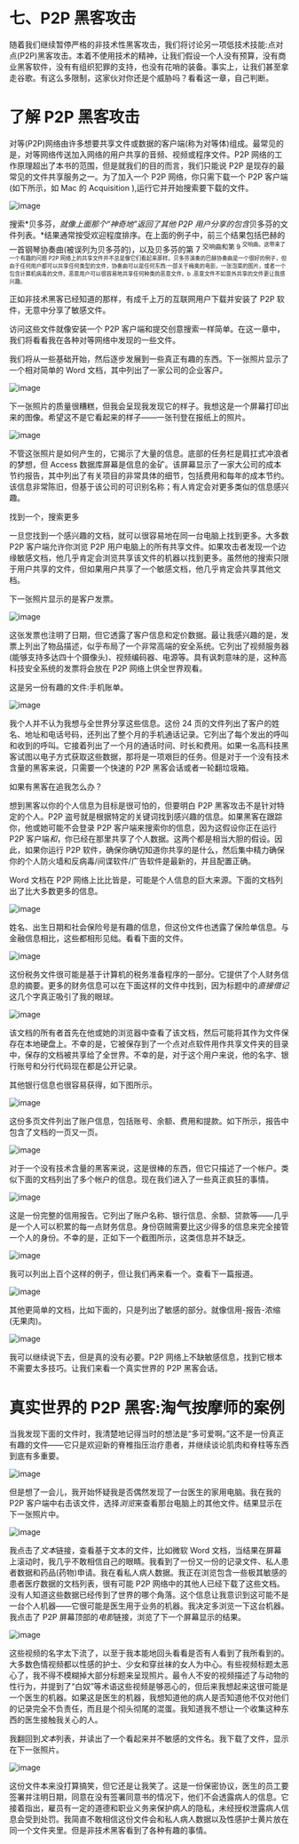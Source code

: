 # 七、P2P 黑客攻击

随着我们继续暂停严格的非技术性黑客攻击，我们将讨论另一项低技术技能:点对点(P2P)黑客攻击。本着不使用技术的精神，让我们假设一个人没有预算，没有商业黑客软件，没有有组织犯罪的支持，也没有花哨的装备。事实上，让我们甚至拿走谷歌。有这么多限制，这家伙对你还是个威胁吗？看看这一章，自己判断。

# 了解 P2P 黑客攻击

对等(P2P)网络由许多想要共享文件或数据的客户端(称为对等体)组成。最常见的是，对等网络传送加入网络的用户共享的音频、视频或程序文件。P2P 网络的工作原理超出了本书的范围，但是就我们的目的而言，我们只能说 P2P 是现存的最常见的文件共享服务之一。为了加入一个 P2P 网络，你只需下载一个 P2P 客户端(如下所示，如 Mac 的 Acquisition ),运行它并开始搜索要下载的文件。

![image](img/198-1.jpg)

搜索*贝多芬，*就像上面那个“神奇地”返回了其他 P2P 用户分享的包含*贝多芬的文件列表。*结果通常按受欢迎程度排序。在上面的例子中，前三个结果包括巴赫的一首钢琴协奏曲(被误列为贝多芬的)，以及贝多芬的第 7 <sup xmlns:ops="http://www.idpf.org/2007/ops" xmlns:xsi="http://www.w3.org/2001/XMLSchema-instance">交响曲和第 9 <sup xmlns:ops="http://www.idpf.org/2007/ops" xmlns:xsi="http://www.w3.org/2001/XMLSchema-instance">交响曲。这带来了一个有趣的问题 P2P 网络上的共享文件并不总是像它们看起来那样。贝多芬演奏的巴赫协奏曲是一个很好的例子，但由于任何用户都可以共享任何类型的文件，协奏曲可以是任何东西:一部关于梅奥的电影，一张泡菜的图片，或者一个包含计算机病毒的文件。恶意用户可以很容易地共享任何种类的恶意文件。b .恶意文件不如意外共享的文件更让我感兴趣。</sup></sup>

正如非技术黑客已经知道的那样，有成千上万的互联网用户下载并安装了 P2P 软件，无意中分享了敏感文件。

访问这些文件就像安装一个 P2P 客户端和提交创意搜索一样简单。在这一章中，我们将看看我在各种对等网络中发现的一些文件。

我们将从一些基础开始，然后逐步发展到一些真正有趣的东西。下一张照片显示了一个相对简单的 Word 文档，其中列出了一家公司的企业客户。

![image](img/199-1.jpg)

下一张照片的质量很糟糕，但我会呈现我发现它的样子。我想这是一个屏幕打印出来的图像。希望这不是它看起来的样子——一张刊登在报纸上的照片。

![image](img/200-1.jpg)

不管这张照片是如何产生的，它揭示了大量的信息。底部的任务栏是肩扛式冲浪者的梦想，但 Access 数据库屏幕是信息的金矿。该屏幕显示了一家大公司的成本节约报告，其中列出了有关项目的非常具体的细节，包括费用和每年的成本节约。该信息非常陈旧，但基于该公司的可识别名称；有人肯定会对更多类似的信息感兴趣。

找到一个，搜索更多

一旦您找到一个感兴趣的文档，就可以很容易地在同一台电脑上找到更多。大多数 P2P 客户端允许你浏览 P2P 用户电脑上的所有共享文件。如果攻击者发现一个边缘敏感文档，他几乎肯定会浏览共享该文件的机器以找到更多。虽然他的搜索只限于用户共享的文件，但如果用户共享了一个敏感文档，他几乎肯定会共享其他文档。

下一张照片显示的是客户发票。

![image](img/201-1.jpg)

这张发票也注明了日期，但它透露了客户信息和定价数据。最让我感兴趣的是，发票上列出了物品描述，似乎布局了一个非常高端的安全系统。它列出了视频服务器(能够支持多达四十个摄像头)、视频编码器、电源等。具有讽刺意味的是，这种高科技安全系统的发票将会放在 P2P 网络上供全世界观看。

这是另一份有趣的文件:手机账单。

![image](img/201-2.jpg)

我个人并不认为我想与全世界分享这些信息。这份 24 页的文件列出了客户的姓名、地址和电话号码，还列出了整个月的手机通话记录。它列出了每个发出的呼叫和收到的呼叫。它接着列出了一个月的通话时间、时长和费用。如果一名高科技黑客试图以电子方式获取这些数据，那将是一项艰巨的任务。但是对于一个没有技术含量的黑客来说，只需要一个快速的 P2P 黑客会话或者一轮翻垃圾箱。

如果有黑客在追我怎么办？

想到黑客以你的个人信息为目标是很可怕的，但要明白 P2P 黑客攻击不是针对特定的个人。P2P 盗号就是根据特定的关键词找到感兴趣的信息。如果黑客在跟踪你，他或她可能不会登录 P2P 客户端来搜索你的信息，因为这假设你正在运行 P2P 客户端*和*，你已经在那里共享了个人数据。这两个都是相当大胆的假设。因此，如果你运行 P2P 软件，确保你确切知道你共享的是什么，然后集中精力确保你的个人防火墙和反病毒/间谍软件/广告软件是最新的，并且配置正确。

Word 文档在 P2P 网络上比比皆是，可能是个人信息的巨大来源。下面的文档列出了比大多数更多的信息。

![image](img/204-1.jpg)

姓名、出生日期和社会保险号是有趣的信息，但这份文件也透露了保险单信息。与金融信息相比，这些都相形见绌。看看下面的文件。

![image](img/205-1.jpg)

这份税务文件很可能是基于计算机的税务准备程序的一部分。它提供了个人财务信息的摘要。更多的财务信息可以在下面这样的文件中找到，因为标题中的*直接借记*这几个字真正吸引了我的眼球。

![image](img/206-1.jpg)

该文档的所有者首先在他或她的浏览器中查看了该文档，然后可能将其作为文件保存在本地硬盘上。不幸的是，它被保存到了一个点对点软件用作共享文件夹的目录中，保存的文档被共享给了全世界。不幸的是，对于这个用户来说，他的名字、银行账号和分行代码现在都是公开记录。

其他银行信息也很容易获得，如下图所示。

![image](img/207-1.jpg)

这份多页文件列出了账户信息，包括账号、余额、费用和提款。如下所示，报告中包含了文档的一页又一页。

![image](img/208-1.jpg)

对于一个没有技术含量的黑客来说，这是很棒的东西，但它只描述了一个帐户。类似下面的文档列出了多个帐户的信息。现在我们进入了一些真正疯狂的事情。

![image](img/209-1.jpg)

这是一份完整的信用报告。它列出了账户名称、银行信息、余额、贷款等——几乎是一个人可以积累的每一点财务信息。身份窃贼需要比这少得多的信息来完全接管一个人的身份。不幸的是，正如下一个截图所示，这类信息并不缺乏。

![image](img/210-1.jpg)

我可以列出上百个这样的例子，但让我们再来看一个。查看下一篇报道。

![image](img/211-1.jpg)

其他更简单的文档，比如下面的，只是列出了敏感的部分。就像信用-报告-浓缩(无果肉)。

![image](img/212-1.jpg)

我可以继续说下去，但是真的没有必要。P2P 网络上不缺敏感信息，找到它根本不需要太多技巧。让我们来看一个真实世界的 P2P 黑客会话。

# 真实世界的 P2P 黑客:淘气按摩师的案例

当我发现下面的文件时，我清楚地记得当时的想法是“多可爱啊。”这不是一份真正有趣的文件——它只是欢迎新的脊椎指压治疗患者，并继续谈论肌肉和脊柱等东西到底有多重要。

![image](img/213-1.jpg)

但是想了一会儿，我开始怀疑我是否偶然发现了一台医生的家用电脑。我在我的 P2P 客户端中右击该文件，选择*浏览*来查看那台电脑上的其他文件。结果显示在下一张照片中。

![image](img/214-1.jpg)

我点击了*文本*链接，查看基于文本的文件，比如微软 Word 文档，当结果在屏幕上滚动时，我几乎不敢相信自己的眼睛。我看到了一份又一份的记录文件、私人患者数据和药品(药物)申请。我在看私人病人数据。我正在浏览包含一些极其敏感的患者医疗数据的文档列表，很有可能 P2P 网络中的其他人已经下载了这些文档。没有人知道这些数据已经传到了世界的哪个角落。这个信息让我意识到这可能不是一台个人机器——它很可能是医生用于业务的机器。我决定多浏览一下这台机器。我点击了 P2P 屏幕顶部的*电影*链接，浏览了下一个屏幕显示的结果。

![image](img/215-1.jpg)

这些视频的名字太下流了，以至于我本能地回头看看是否有人看到了我所看到的。大多数色情视频都以性感的护士、少女和穿丝袜的女人为中心。有些视频标题太恶心了，我不得不模糊掉大部分标题来呈现照片。最令人不安的视频描述了与动物的性行为，并提到了“白奴”等术语这些视频是够恶心的，但后来我想起来这很可能是一个医生的机器。如果这是医生的机器，我想知道他的病人是否知道他不仅对他们的记录完全不负责任，而且是个彻头彻尾的混蛋。我知道我不想让一个收集这种东西的医生接触我关心的人。

我翻回到*文本*列表，并读出了一个看起来并不敏感的文件名。我下载了文件，显示在下一张照片。

![image](img/216-1.jpg)

这份文件本来没打算搞笑，但它还是让我笑了。这是一份保密协议，医生的员工要签署并注明日期，同意在没有签署同意书的情况下，他们不会透露病人的信息。它接着指出，雇员有一定的道德和职业义务来保护病人的隐私，未经授权泄露病人信息会受到处罚。我简直不敢相信这份文件会和私人病人数据以及性感护士黄片放在同一个文件夹里。但是非技术黑客看到了各种有趣的事情。